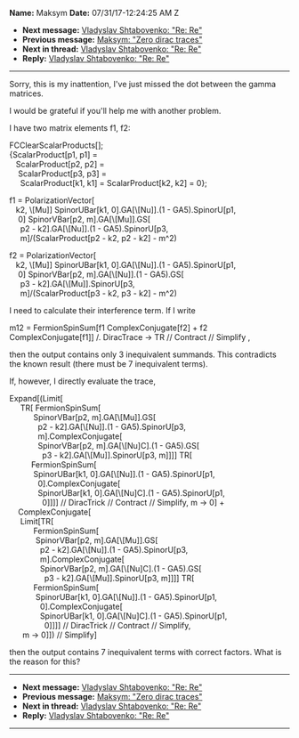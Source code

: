 **Name:** Maksym
**Date:** 07/31/17-12:24:25 AM Z

  - **Next message:** [Vladyslav Shtabovenko: "Re: Re"](1296.html)
  - **Previous message:** [Maksym: "Zero dirac traces"](1294.html)
  - **Next in thread:** [Vladyslav Shtabovenko: "Re: Re"](1296.html)
  - **Reply:** [Vladyslav Shtabovenko: "Re: Re"](1296.html)

-----

Sorry, this is my inattention, I've just missed the dot between the
gamma matrices.  

I would be grateful if you'll help me with another problem.  

I have two matrix elements f1, f2:  

FCClearScalarProducts[];  
{ScalarProduct[p1, p1] =  
   ScalarProduct[p2, p2] =  
    ScalarProduct[p3, p3] =  
     ScalarProduct[k1, k1] = ScalarProduct[k2, k2] =
0};  

f1 = PolarizationVector[  
   k2, \\[Mu]] SpinorUBar[k1,
0].GA[\\[Nu]].(1 - GA5).SpinorU[p1,  
    0] SpinorVBar[p2,
m].GA[\\[Mu]].GS[  
     p2 - k2].GA[\\[Nu]].(1 - GA5).SpinorU[p3,  
     m]/(ScalarProduct[p2 - k2, p2 - k2] - m^2)  

f2 = PolarizationVector[  
   k2, \\[Mu]] SpinorUBar[k1,
0].GA[\\[Nu]].(1 - GA5).SpinorU[p1,  
    0] SpinorVBar[p2, m].GA[\\[Nu]].(1 -
GA5).GS[  
     p3 - k2].GA[\\[Mu]].SpinorU[p3,  
     m]/(ScalarProduct[p3 - k2, p3 - k2] - m^2)  

I need to calculate their interference term. If I write  

m12 = FermionSpinSum[f1 ComplexConjugate[f2] + f2
ComplexConjugate[f1]] /. DiracTrace -\> TR // Contract //
Simplify ,  

then the output contains only 3 inequivalent summands. This contradicts
the known result (there must be 7 inequivalent terms).  

If, however, I directly evaluate the trace,  

Expand[(Limit[  
     TR[ FermionSpinSum[  
           SpinorVBar[p2,
m].GA[\\[Mu]].GS[  
             p2 - k2].GA[\\[Nu]].(1 -
GA5).SpinorU[p3,  
             m].ComplexConjugate[  
             SpinorVBar[p2, m].GA[\\[Nu]C].(1 -
GA5).GS[  
               p3 - k2].GA[\\[Mu]].SpinorU[p3,
m]]]] TR[  
          FermionSpinSum[  
           SpinorUBar[k1, 0].GA[\\[Nu]].(1 -
GA5).SpinorU[p1,  
             0].ComplexConjugate[  
             SpinorUBar[k1, 0].GA[\\[Nu]C].(1 -
GA5).SpinorU[p1,  
               0]]]] // DiracTrick // Contract //
Simplify, m -\> 0] +  
    ComplexConjugate[  
     Limit[TR[  
           FermionSpinSum[  
            SpinorVBar[p2,
m].GA[\\[Mu]].GS[  
              p2 - k2].GA[\\[Nu]].(1 -
GA5).SpinorU[p3,  
              m].ComplexConjugate[  
              SpinorVBar[p2, m].GA[\\[Nu]C].(1 -
GA5).GS[  
                p3 - k2].GA[\\[Mu]].SpinorU[p3,
m]]]] TR[  
           FermionSpinSum[  
            SpinorUBar[k1, 0].GA[\\[Nu]].(1 -
GA5).SpinorU[p1,  
              0].ComplexConjugate[  
              SpinorUBar[k1, 0].GA[\\[Nu]C].(1 -
GA5).SpinorU[p1,  
                0]]]] // DiracTrick // Contract //
Simplify,  
      m -\> 0]]) // Simplify]  

then the output contains 7 inequivalent terms with correct factors. What
is the reason for this?  

-----

  - **Next message:** [Vladyslav Shtabovenko: "Re: Re"](1296.html)
  - **Previous message:** [Maksym: "Zero dirac traces"](1294.html)
  - **Next in thread:** [Vladyslav Shtabovenko: "Re: Re"](1296.html)
  - **Reply:** [Vladyslav Shtabovenko: "Re: Re"](1296.html)

-----

